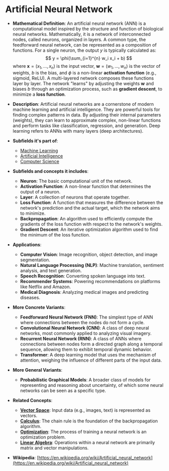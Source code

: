 # Artificial Neural Network

- **Mathematical Definition**: An artificial neural network (ANN) is a computational model inspired by the structure and function of biological neural networks. Mathematically, it is a network of interconnected nodes, called neurons, organized in layers. A common type, the feedforward neural network, can be represented as a composition of functions. For a single neuron, the output $y$ is typically calculated as:
$$ y = \phi(\sum_{i=1}^{n} w_i x_i + b) $$
  where $\mathbf{x} = (x_1, \dots, x_n)$ is the input vector, $\mathbf{w} = (w_1, \dots, w_n)$ is the vector of weights, $b$ is the bias, and $\phi$ is a non-linear **activation function** (e.g., sigmoid, ReLU). A multi-layered network composes these functions layer by layer. The network "learns" by adjusting the weights $\mathbf{w}$ and biases $b$ through an optimization process, such as **gradient descent**, to minimize a **loss function**.

- **Description**: Artificial neural networks are a cornerstone of modern machine learning and artificial intelligence. They are powerful tools for finding complex patterns in data. By adjusting their internal parameters (weights), they can learn to approximate complex, non-linear functions and perform tasks like classification, regression, and generation. Deep learning refers to ANNs with many layers (deep architectures).

- **Subfields it's part of**:
    - [Machine Learning](https://en.wikipedia.org/wiki/Machine_learning)
    - [Artificial Intelligence](https://en.wikipedia.org/wiki/Artificial_intelligence)
    - [Computer Science](https://en.wikipedia.org/wiki/Computer_science)

- **Subfields and concepts it includes**:
    - **Neuron**: The basic computational unit of the network.
    - **Activation Function**: A non-linear function that determines the output of a neuron.
    - **Layer**: A collection of neurons that operate together.
    - **Loss Function**: A function that measures the difference between the network's prediction and the actual target, which the network aims to minimize.
    - **Backpropagation**: An algorithm used to efficiently compute the gradients of the loss function with respect to the network's weights.
    - **Gradient Descent**: An iterative optimization algorithm used to find the minimum of the loss function.

- **Applications**:
    - **Computer Vision**: Image recognition, object detection, and image segmentation.
    - **Natural Language Processing (NLP)**: Machine translation, sentiment analysis, and text generation.
    - **Speech Recognition**: Converting spoken language into text.
    - **Recommender Systems**: Powering recommendations on platforms like Netflix and Amazon.
    - **Medical Diagnosis**: Analyzing medical images and predicting diseases.

- **More Concrete Variants**:
    - **Feedforward Neural Network (FNN)**: The simplest type of ANN where connections between the nodes do not form a cycle.
    - **Convolutional Neural Network (CNN)**: A class of deep neural networks, most commonly applied to analyzing visual imagery.
    - **Recurrent Neural Network (RNN)**: A class of ANNs where connections between nodes form a directed graph along a temporal sequence, allowing them to exhibit temporal dynamic behavior.
    - **Transformer**: A deep learning model that uses the mechanism of attention, weighing the influence of different parts of the input data.

- **More General Variants**:
    - **Probabilistic Graphical Models**: A broader class of models for representing and reasoning about uncertainty, of which some neural networks can be seen as a specific type.

- **Related Concepts**:
    - **[Vector Space](../../pure_mathematics/linear_algebra/vector_space.md)**: Input data (e.g., images, text) is represented as vectors.
    - **[Calculus](../../pure_mathematics/analysis/calculus.md)**: The chain rule is the foundation of the backpropagation algorithm.
    - **[Optimization](../optimization/optimization.md)**: The process of training a neural network is an optimization problem.
    - **[Linear Algebra](../../pure_mathematics/linear_algebra/)**: Operations within a neural network are primarily matrix and vector manipulations.

- **Wikipedia**: [https://en.wikipedia.org/wiki/Artificial_neural_network](https://en.wikipedia.org/wiki/Artificial_neural_network)
